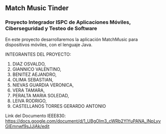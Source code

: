 ## Match Music Tinder

### Proyecto Integrador ISPC de Aplicaciones Móviles, Ciberseguridad y Testeo de Software

En este proyecto desarrollaremos la aplicación MatchMusic para dispositivos móviles, con el lenguaje Java.

INTEGRANTES DEL PROYECTO:

1) DIAZ OSVALDO,
2) GIANNICO VALENTINO,
3) BENITEZ AEJANDRO,
4) OLIMA SEBASTIAN,
5) NIEVAS GUARDIA VERONICA,
6) VERA TAMARA,
7) PERALTA MARIA SOLEDAD,
8) LEIVA RODRIGO,
9) CASTELLANOS TORRES GERARDO ANTONIO

Link del Documento IEEE830: https://docs.google.com/document/d/1_UBgOlm3_cWRb2YlYuPANA_lNpLyvGIEmnwf9sJJjAk/edit

